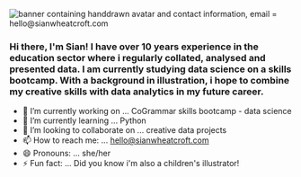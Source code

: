 ![banner containing handdrawn avatar and contact information, email = hello@sianwheatcroft.com](https://sianwheatcroft.com/wp-content/uploads/2024/03/Yellow-Minimalist-Digital-Marketing-LinkedIn-Banner.jpg)

### Hi there, I'm Sian! I have over 10 years experience in the education sector where i regularly collated, analysed and presented data. I am currently studying data science on a skills bootcamp. With a background in illustration, i hope to combine my creative skills with data analytics in my future career.

- 🔭 I’m currently working on ... CoGrammar skills bootcamp - data science
- 🌱 I’m currently learning ... Python
- 👯 I’m looking to collaborate on ... creative data projects
- 📫 How to reach me: ... hello@sianwheatcroft.com
- 😄 Pronouns: ... she/her
- ⚡ Fun fact: ... Did you know i'm also a children's illustrator!

